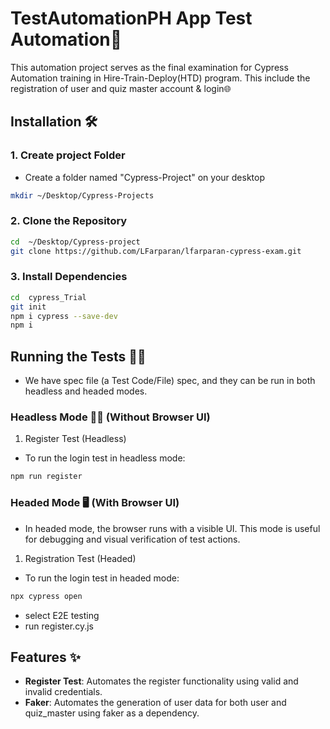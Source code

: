 # TestAutomationPH App Test Automation🚀

This automation project serves as the final examination for Cypress Automation training in Hire-Train-Deploy(HTD) program. This include the registration of user and quiz master account & login🌐



## Installation 🛠️

### 1. Create project Folder
- Create a folder named "Cypress-Project" on your desktop
  
```bash
mkdir ~/Desktop/Cypress-Projects
```

### 2. Clone the Repository

```bash
cd  ~/Desktop/Cypress-project
git clone https://github.com/LFarparan/lfarparan-cypress-exam.git
```
### 3. Install Dependencies

```bash
cd  cypress_Trial
git init
npm i cypress --save-dev
npm i
```
## Running the Tests 🏃‍♂️
- We have spec file (a Test Code/File) spec, and they can be run in both headless and headed modes.

### Headless Mode 🧑‍💻 (Without Browser UI)

1. Register Test (Headless)
- To run the login test in headless mode:

```bash
npm run register
```

### Headed Mode 🖥️ (With Browser UI)
- In headed mode, the browser runs with a visible UI. This mode is useful for debugging and visual verification of test actions.

1. Registration Test (Headed)
- To run the login test in headed mode:
```bash
npx cypress open
```
- select E2E testing
- run register.cy.js

## Features ✨

- **Register Test**: Automates the register functionality using valid and invalid credentials.
- **Faker**: Automates the generation of user data for both user and quiz_master using faker as a dependency.




